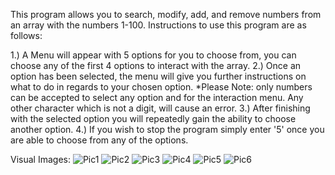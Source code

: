 This program allows you to search, modify, add, and remove numbers from an array with the numbers 1-100. 
Instructions to use this program are as follows:

1.) A Menu will appear with 5 options for you to choose from, you can choose any of the first 4 options to interact with the array.
2.) Once an option has been selected, the menu will give you further instructions on what to do in regards to your chosen option. 
  *Please Note: only numbers can be accepted to select any option and for the interaction menu. Any other character which is not a digit, will cause an error.
3.) After finishing with the selected option you will repeatedly gain the ability to choose another option.
4.) If you wish to stop the program simply enter '5' once you are able to choose from any of the options.

Visual Images:
![Pic1](https://github.com/user-attachments/assets/cca6f864-bb8b-48f7-8f47-3ed73b3ceec3)
![Pic2](https://github.com/user-attachments/assets/d7dd767b-c14e-4874-af7d-2795252346de)
![Pic3](https://github.com/user-attachments/assets/9cb9c46c-a314-43c4-aba6-331e88303a17)
![Pic4](https://github.com/user-attachments/assets/e202199c-f0f7-40aa-88a2-ced58a86640b)
![Pic5](https://github.com/user-attachments/assets/e3e2d62b-dae4-42ef-855b-f0deee8aeb4b)
![Pic6](https://github.com/user-attachments/assets/ae1316c4-3940-4293-8794-fcf381d76155)

